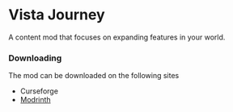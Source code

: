 # Vista Journey
A content mod that focuses on expanding features in your world.

### Downloading
The mod can be downloaded on the following sites
- Curseforge
- [Modrinth](https://modrinth.com/mod/vistajourney)
